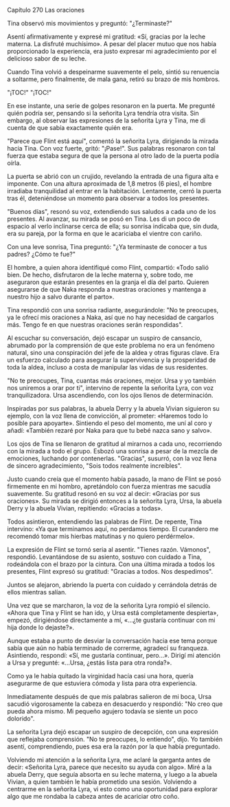 
Capítulo 270 Las oraciones

Tina observó mis movimientos y preguntó: "¿Terminaste?"

Asentí afirmativamente y expresé mi gratitud: «Sí, gracias por la leche materna. La disfruté muchísimo». A pesar del placer mutuo que nos había proporcionado la experiencia, era justo expresar mi agradecimiento por el delicioso sabor de su leche.

Cuando Tina volvió a despeinarme suavemente el pelo, sintió su renuencia a soltarme, pero finalmente, de mala gana, retiró su brazo de mis hombros.

"¡TOC!" "¡TOC!"

En ese instante, una serie de golpes resonaron en la puerta. Me pregunté quién podría ser, pensando si la señorita Lyra tendría otra visita. Sin embargo, al observar las expresiones de la señorita Lyra y Tina, me di cuenta de que sabía exactamente quién era.

"Parece que Flint está aquí", comentó la señorita Lyra, dirigiendo la mirada hacia Tina. Con voz fuerte, gritó: "¡Pase!". Sus palabras resonaron con tal fuerza que estaba segura de que la persona al otro lado de la puerta podía oírla.

La puerta se abrió con un crujido, revelando la entrada de una figura alta e imponente. Con una altura aproximada de 1,8 metros (6 pies), el hombre irradiaba tranquilidad al entrar en la habitación. Lentamente, cerró la puerta tras él, deteniéndose un momento para observar a todos los presentes.

"Buenos días", resonó su voz, extendiendo sus saludos a cada uno de los presentes. Al avanzar, su mirada se posó en Tina. Les di un poco de espacio al verlo inclinarse cerca de ella; su sonrisa indicaba que, sin duda, era su pareja, por la forma en que le acariciaba el vientre con cariño.

Con una leve sonrisa, Tina preguntó: "¿Ya terminaste de conocer a tus padres? ¿Cómo te fue?"

El hombre, a quien ahora identifiqué como Flint, compartió: «Todo salió bien. De hecho, disfrutaron de la leche materna y, sobre todo, me aseguraron que estarán presentes en la granja el día del parto. Quieren asegurarse de que Naka responda a nuestras oraciones y mantenga a nuestro hijo a salvo durante el parto».

Tina respondió con una sonrisa radiante, asegurándole: "No te preocupes, ya le ofrecí mis oraciones a Naka, así que no hay necesidad de cargarlos más. Tengo fe en que nuestras oraciones serán respondidas".

Al escuchar su conversación, dejó escapar un suspiro de cansancio, abrumado por la comprensión de que este problema no era un fenómeno natural, sino una conspiración del jefe de la aldea y otras figuras clave. Era un esfuerzo calculado para asegurar la supervivencia y la prosperidad de toda la aldea, incluso a costa de manipular las vidas de sus residentes.

"No te preocupes, Tina, cuantas más oraciones, mejor. Ursa y yo también nos uniremos a orar por ti", intervino de repente la señorita Lyra, con voz tranquilizadora. Ursa ascendiendo, con los ojos llenos de determinación.

Inspiradas por sus palabras, la abuela Derry y la abuela Vivian siguieron su ejemplo, con la voz llena de convicción, al prometer: «Haremos todo lo posible para apoyarte». Sintiendo el peso del momento, me uní al coro y añadí: «También rezaré por Naka para que tu bebé nazca sano y salvo».

Los ojos de Tina se llenaron de gratitud al mirarnos a cada uno, recorriendo con la mirada a todo el grupo. Esbozó una sonrisa a pesar de la mezcla de emociones, luchando por contenerlas. "Gracias", susurró, con la voz llena de sincero agradecimiento, "Sois todos realmente increíbles".

Justo cuando creía que el momento había pasado, la mano de Flint se posó firmemente en mi hombro, apretándolo con fuerza mientras me sacudía suavemente. Su gratitud resonó en su voz al decir: «Gracias por sus oraciones». Su mirada se dirigió entonces a la señorita Lyra, Ursa, la abuela Derry y la abuela Vivian, repitiendo: «Gracias a todas».

Todos asintieron, entendiendo las palabras de Flint. De repente, Tina intervino: «Ya que terminamos aquí, no perdamos tiempo. El curandero me recomendó tomar mis hierbas matutinas y no quiero perdérmelo».

La expresión de Flint se tornó seria al asentir. "Tienes razón. Vámonos", respondió. Levantándose de su asiento, sostuvo con cuidado a Tina, rodeándola con el brazo por la cintura. Con una última mirada a todos los presentes, Flint expresó su gratitud: "Gracias a todos. Nos despedimos".

Juntos se alejaron, abriendo la puerta con cuidado y cerrándola detrás de ellos mientras salían.

Una vez que se marcharon, la voz de la señorita Lyra rompió el silencio. «Ahora que Tina y Flint se han ido, y Ursa está completamente despierta», empezó, dirigiéndose directamente a mí, «...¿te gustaría continuar con mi hija donde lo dejaste?».

Aunque estaba a punto de desviar la conversación hacia ese tema porque sabía que aún no había terminado de correrme, agradecí su franqueza. Asintiendo, respondí: «Sí, me gustaría continuar, pero...». Dirigí mi atención a Ursa y pregunté: «...Ursa, ¿estás lista para otra ronda?».

Como ya le había quitado la virginidad hacía casi una hora, quería asegurarme de que estuviera cómoda y lista para otra experiencia.

Inmediatamente después de que mis palabras salieron de mi boca, Ursa sacudió vigorosamente la cabeza en desacuerdo y respondió: "No creo que pueda ahora mismo. Mi pequeño agujero todavía se siente un poco dolorido".

La señorita Lyra dejó escapar un suspiro de decepción, con una expresión que reflejaba comprensión. "No te preocupes, lo entiendo", dijo. Yo también asentí, comprendiendo, pues esa era la razón por la que había preguntado.

Volviendo mi atención a la señorita Lyra, me aclaré la garganta antes de decir: «Señorita Lyra, parece que necesito su ayuda con algo». Miré a la abuela Derry, que seguía absorta en su leche materna, y luego a la abuela Vivian, a quien también le había prometido una sesión. Volviendo a centrarme en la señorita Lyra, vi esto como una oportunidad para explorar algo que me rondaba la cabeza antes de acariciar otro coño.
